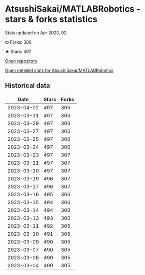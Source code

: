 # AtsushiSakai/MATLABRobotics - stars & forks statistics

Stats updated on Apr 2023, 02

☋ Forks: 306

★ Stars: 497

[Open repository](https://github.com/AtsushiSakai/MATLABRobotics)

[Open detailed stats for AtsushiSakai/MATLABRobotics](https://reviewgithub.com/rep/AtsushiSakai/MATLABRobotics)

## Historical data
| Date | Stars | Forks |
|------|-------|-------|
| 2023-04-02 | 497 | 306 | 
| 2023-03-31 | 497 | 306 | 
| 2023-03-29 | 497 | 306 | 
| 2023-03-27 | 497 | 306 | 
| 2023-03-25 | 497 | 306 | 
| 2023-03-24 | 497 | 306 | 
| 2023-03-23 | 497 | 307 | 
| 2023-03-21 | 497 | 307 | 
| 2023-03-20 | 497 | 307 | 
| 2023-03-19 | 496 | 307 | 
| 2023-03-17 | 496 | 307 | 
| 2023-03-16 | 495 | 306 | 
| 2023-03-15 | 494 | 306 | 
| 2023-03-14 | 494 | 306 | 
| 2023-03-13 | 493 | 306 | 
| 2023-03-11 | 492 | 305 | 
| 2023-03-10 | 491 | 305 | 
| 2023-03-09 | 490 | 305 | 
| 2023-03-07 | 490 | 305 | 
| 2023-03-06 | 490 | 305 | 
| 2023-03-04 | 490 | 305 | 


